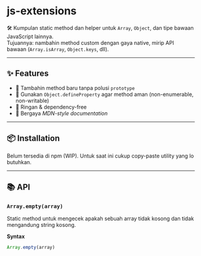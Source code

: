 # js-extensions

🛠️ Kumpulan static method dan helper untuk `Array`, `Object`, dan tipe bawaan JavaScript lainnya.  
Tujuannya: nambahin method custom dengan gaya native, mirip API bawaan (`Array.isArray`, `Object.keys`, dll).  

---

## ✨ Features
- 🔹 Tambahin method baru tanpa polusi `prototype`
- 🔹 Gunakan `Object.defineProperty` agar method aman (non-enumerable, non-writable)
- 🔹 Ringan & dependency-free
- 🔹 Bergaya *MDN-style documentation*

---

## 📦 Installation
Belum tersedia di npm (WIP). Untuk saat ini cukup copy-paste utility yang lo butuhkan.

---

## 📚 API

### `Array.empty(array)`

Static method untuk mengecek apakah sebuah array tidak kosong dan tidak mengandung string kosong.

**Syntax**
```js
Array.empty(array)
